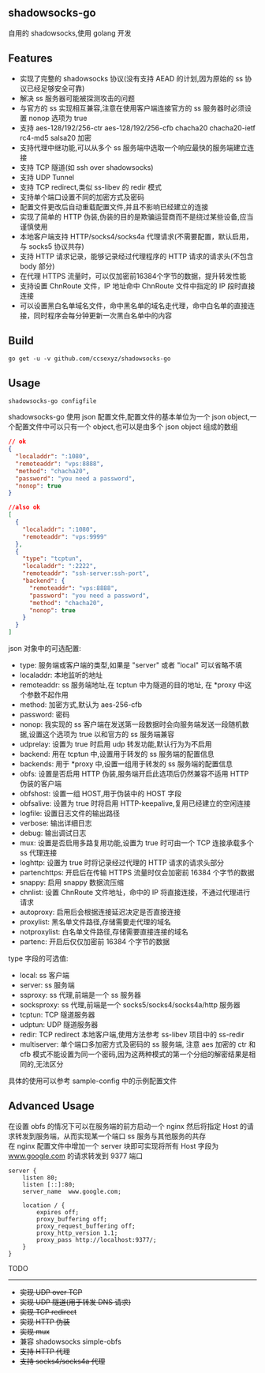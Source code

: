 shadowsocks-go
--------------
自用的 shadowsocks,使用 golang 开发

Features
--------

* 实现了完整的 shadowsocks 协议(没有支持 AEAD 的计划,因为原始的 ss 协议已经足够安全可靠)  
* 解决 ss 服务器可能被探测攻击的问题  
* 与官方的 ss 实现相互兼容,注意在使用客户端连接官方的 ss 服务器时必须设置 nonop 选项为 true  
* 支持 aes-128/192/256-ctr aes-128/192/256-cfb chacha20 chacha20-ietf rc4-md5 salsa20 加密  
* 支持代理中继功能,可以从多个 ss 服务端中选取一个响应最快的服务端建立连接  
* 支持 TCP 隧道(如 ssh over shadowsocks)  
* 支持 UDP Tunnel
* 支持 TCP redirect,类似 ss-libev 的 redir 模式  
* 支持单个端口设置不同的加密方式及密码  
* 配置文件更改后自动重载配置文件,并且不影响已经建立的连接  
* 实现了简单的 HTTP 伪装,伪装的目的是欺骗运营商而不是绕过某些设备,应当谨慎使用    
* 本地客户端支持 HTTP/socks4/socks4a 代理请求(不需要配置，默认启用，与 socks5 协议共存)  
* 支持 HTTP 请求记录，能够记录经过代理程序的 HTTP 请求的请求头(不包含 body 部分)  
* 在代理 HTTPS 流量时，可以仅加密前16384个字节的数据，提升转发性能  
* 支持设置 ChnRoute 文件，IP 地址命中 ChnRoute 文件中指定的 IP 段时直接连接  
* 可以设置黑白名单域名文件，命中黑名单的域名走代理，命中白名单的直接连接，同时程序会每分钟更新一次黑白名单中的内容  

Build
-----
``` 
go get -u -v github.com/ccsexyz/shadowsocks-go  
```

Usage
-----
``` 
shadowsocks-go configfile
```

shadowsocks-go 使用 json 配置文件,配置文件的基本单位为一个 json object,一个配置文件中可以只有一个 object,也可以是由多个 json object 组成的数组 
```json
// ok 
{
  "localaddr": ":1080",
  "remoteaddr": "vps:8888",
  "method": "chacha20",
  "password": "you need a password",
  "nonop": true
}
```
```json
//also ok
[
  {
    "localaddr": ":1080",
    "remoteaddr": "vps:9999"
  },
  {
    "type": "tcptun",
    "localaddr": ":2222",
    "remoteaddr": "ssh-server:ssh-port",
    "backend": {
      "remoteaddr": "vps:8888",
      "password": "you need a password",
      "method": "chacha20",
      "nonop": true
    }
  }
]
```

json 对象中的可选配置:
* type: 服务端或客户端的类型,如果是 "server" 或者 "local" 可以省略不填  
* localaddr: 本地监听的地址  
* remoteaddr: ss 服务端地址,在 tcptun 中为隧道的目的地址, 在 *proxy 中这个参数不起作用  
* method: 加密方式,默认为 aes-256-cfb     
* password: 密码  
* nonop: 我实现的 ss 客户端在发送第一段数据时会向服务端发送一段随机数据,设置这个选项为 true 以和官方的 ss 服务端兼容   
* udprelay: 设置为 true 时启用 udp 转发功能,默认行为为不启用  
* backend: 用在 tcptun 中,设置用于转发的 ss 服务端的配置信息  
* backends: 用于 *proxy 中,设置一组用于转发的 ss 服务端的配置信息  
* obfs: 设置是否启用 HTTP 伪装,服务端开启此选项后仍然兼容不适用 HTTP 伪装的客户端    
* obfshost: 设置一组 HOST,用于伪装中的 HOST 字段  
* obfsalive: 设置为 true 时将启用 HTTP-keepalive,复用已经建立的空闲连接  
* logfile: 设置日志文件的输出路径  
* verbose: 输出详细日志  
* debug: 输出调试日志  
* mux: 设置是否启用多路复用功能,设置为 true 时可由一个 TCP 连接承载多个 ss 代理连接  
* loghttp: 设置为 true 时将记录经过代理的 HTTP 请求的请求头部分  
* partenchttps: 开启后在传输 HTTPS 流量时仅会加密前 16384 个字节的数据  
* snappy: 启用 snappy 数据流压缩   
* chnlist: 设置 ChnRoute 文件地址，命中的 IP 将直接连接，不通过代理进行请求    
* autoproxy: 启用后会根据连接延迟决定是否直接连接  
* proxylist: 黑名单文件路径,存储需要走代理的域名  
* notproxylist: 白名单文件路径,存储需要直接连接的域名  
* partenc: 开启后仅仅加密前 16384 个字节的数据  

type 字段的可选值:  
* local: ss 客户端
* server: ss 服务端  
* ssproxy: ss 代理,前端是一个 ss 服务器  
* socksproxy: ss 代理,前端是一个 socks5/socks4/socks4a/http 服务器  
* tcptun: TCP 隧道服务器   
* udptun: UDP 隧道服务器    
* redir: TCP redirect 本地客户端,使用方法参考 ss-libev 项目中的 ss-redir  
* multiserver: 单个端口多加密方式及密码的 ss 服务端, 注意 aes 加密的 ctr 和 cfb 模式不能设置为同一个密码,因为这两种模式的第一个分组的解密结果是相同的,无法区分  

具体的使用可以参考 sample-config 中的示例配置文件  

Advanced Usage 
--------------

在设置 obfs 的情况下可以在服务端的前方启动一个 nginx 然后将指定 Host 的请求转发到服务端，从而实现某一个端口 ss 服务与其他服务的共存  
在 nginx 配置文件中增加一个 server 块即可实现将所有 Host 字段为 www.google.com 的请求转发到 9377 端口       
```
server {
	listen 80;
	listen [::]:80;
	server_name  www.google.com;

	location / {
		expires off;
		proxy_buffering off;
		proxy_request_buffering off;
		proxy_http_version 1.1;
		proxy_pass http://localhost:9377/;
	}
}

``` 

TODO  
____  

* ~~实现 UDP over TCP~~  
* ~~实现 UDP 隧道(用于转发 DNS 请求)~~  
* ~~实现 TCP redirect~~  
* ~~实现 HTTP 伪装~~  
* ~~实现 mux~~  
* 兼容 shadowsocks simple-obfs  
* ~~支持 HTTP 代理~~  
* ~~支持 socks4/socks4a 代理~~